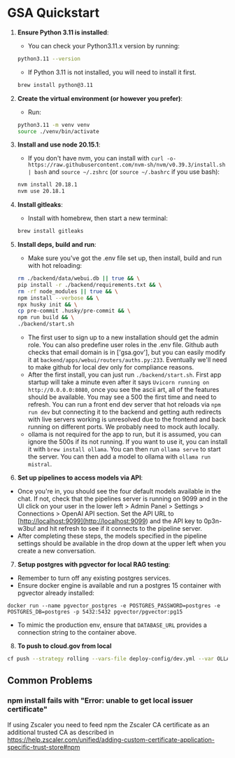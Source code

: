 # GSA Quickstart

1. **Ensure Python 3.11 is installed**:

   - You can check your Python3.11.x version by running:

   ```bash
   python3.11 --version
   ```

   - If Python 3.11 is not installed, you will need to install it first.

   ```bash
   brew install python@3.11
   ```

2. **Create the virtual environment (or however you prefer)**:

   - Run:

   ```bash
   python3.11 -m venv venv
   source ./venv/bin/activate
   ```

3. **Install and use node 20.15.1**:

   - If you don't have nvm, you can install with `curl -o- https://raw.githubusercontent.com/nvm-sh/nvm/v0.39.3/install.sh | bash` and `source ~/.zshrc` (or `source ~/.bashrc` if you use bash):

   ```bash
   nvm install 20.18.1
   nvm use 20.18.1
   ```

4. **Install gitleaks**:

   - Install with homebrew, then start a new terminal:

   ```bash
   brew install gitleaks
   ```

5. **Install deps, build and run**:

   - Make sure you've got the .env file set up, then install, build and run with hot reloading:

   ```bash
   rm ./backend/data/webui.db || true && \
   pip install -r ./backend/requirements.txt && \
   rm -rf node_modules || true && \
   npm install --verbose && \
   npx husky init && \
   cp pre-commit .husky/pre-commit && \
   npm run build && \
   ./backend/start.sh
   ```

   - The first user to sign up to a new installation should get the admin role. You can also predefine user roles in the .env file. Github auth checks that email domain is in ['gsa.gov'], but you can easily modify it at `backend/apps/webui/routers/auths.py:233`. Eventually we'll need to make github for local dev only for compliance reasons.
   - After the first install, you can just run `./backend/start.sh`. First app startup will take a minute even after it says `Uvicorn running on http://0.0.0.0:8080`, once you see the ascii art, all of the features should be available. You may see a 500 the first time and need to refresh. You can run a front end dev server that hot reloads via `npm run dev` but connecting it to the backend and getting auth redirects with live servers working is unresolved due to the frontend and back running on different ports. We probably need to mock auth locally.
   - ollama is not required for the app to run, but it is assumed, you can ignore the 500s if its not running. If you want to use it, you can install it with `brew install ollama`. You can then run `ollama serve` to start the server. You can then add a model to ollama with `ollama run mistral`.

6. **Set up pipelines to access models via API**:

- Once you're in, you should see the four default models available in the chat. If not, check that the pipelines server is running on 9099 and in the UI click on your user in the lower left > Admin Panel > Settings > Connections > OpenAI API section. Set the API URL to [<http://localhost:9099](http://localhost:9099>) and the API key to 0p3n-w3bu! and hit refresh to see if it connects to the pipeline server.
- After completing these steps, the models specified in the pipeline settings should be available in the drop down at the upper left when you create a new conversation.

7. **Setup postgres with pgvector for local RAG testing**:

- Remember to turn off any existing postgres services.
- Ensure docker engine is available and run a postgres 15 container with pgvector already installed:

`docker run --name pgvector_postgres -e POSTGRES_PASSWORD=postgres -e POSTGRES_DB=postgres -p 5432:5432 pgvector/pgvector:pg15`

- To mimic the production env, ensure that `DATABASE_URL` provides a connection string to the container above.

8. **To push to cloud.gov from local**

```bash
cf push --strategy rolling --vars-file deploy-config/dev.yml --var OLLAMA_BASE_URL="$OLLAMA_BASE_URL" --var WEBUI_NAME="$WEBUI_NAME" --var SCARF_NO_ANALYTICS="$SCARF_NO_ANALYTICS" --var DO_NOT_TRACK="$DO_NOT_TRACK" --var ANONYMIZED_TELEMETRY="$ANONYMIZED_TELEMETRY" --var GITHUBLOCAL_CLIENT_ID="$GITHUBLOCAL_CLIENT_ID" --var GITHUBLOCAL_CLIENT_SECRET="$GITHUBLOCAL_CLIENT_SECRET" --var AWS_ACCESS_KEY_ID="$AWS_ACCESS_KEY_ID" --var AWS_SECRET_ACCESS_KEY="$AWS_SECRET_ACCESS_KEY" --var AWS_DEFAULT_REGION="$AWS_DEFAULT_REGION" --var AZURE_OPENAI_API_KEY="$AZURE_OPENAI_API_KEY" --var AZURE_OPENAI_ENDPOINT="$AZURE_OPENAI_ENDPOINT" --var AZURE_OPENAI_GPT35TURBO_DEPLOYMENT_NAME="$AZURE_OPENAI_GPT35TURBO_DEPLOYMENT_NAME" --var AZURE_OPENAI_GPT4OMNI_DEPLOYMENT_NAME="$AZURE_OPENAI_GPT4OMNI_DEPLOYMENT_NAME" --var WEBUI_SECRET_KEY="$WEBUI_SECRET_KEY" --var DEV_ADMIN_EMAILS="$DEV_ADMIN_EMAILS" --var DEV_USER_EMAILS="$DEV_USER_EMAILS" --var RAG_OPENAI_API_BASE_URL="$RAG_OPENAI_API_BASE_URL" --var RAG_OPENAI_API_KEY="$RAG_OPENAI_API_KEY" --var RAG_EMBEDDING_ENGINE="$RAG_EMBEDDING_ENGINE" --var DEPLOY_ROUTE="$DEPLOY_ROUTE" --var DEPLOY_ENV="$DEPLOY_ENV"
```

## Common Problems

### npm install fails with "Error: unable to get local issuer certificate"

If using Zscaler you need to feed npm the Zscaler CA certificate as an additional
trusted CA as described in https://help.zscaler.com/unified/adding-custom-certificate-application-specific-trust-store#npm


